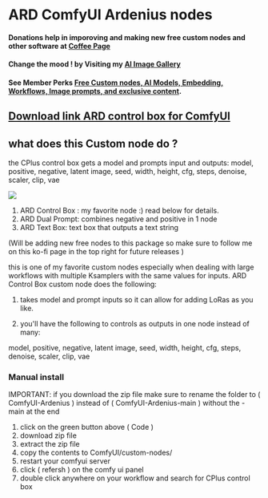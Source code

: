# ARD ComfyUI Ardenius nodes

#### Donations help in imporoving and making new free custom nodes and other software at [Coffee Page](https://ko-fi.com/ardenius) 
#### Change the mood ! by Visiting my [AI Image Gallery](https://ko-fi.com/ardenius/gallery)
#### See Member Perks [Free Custom nodes, AI Models, Embedding, Workflows, Image prompts, and exclusive content](https://ko-fi.com/ardenius/tiers). 

## [Download link ARD control box for ComfyUI](https://ko-fi.com/s/2e67e2ae70)
## what does this Custom node do ?
the CPlus control box gets a model and prompts input and outputs:
model, positive, negative, latent image, seed, width, height, cfg, steps, denoise, scaler, clip, vae

![](https://storage.ko-fi.com/cdn/useruploads/display/6f0dddf9-0697-4ef0-a772-2f189e0de6e2_comfyui_cplus_control_box.jpg)

1. ARD Control Box :
my favorite node :) read below for details.
2. ARD Dual Prompt:
combines negative and positive in 1 node
3. ARD Text Box:
text box that outputs a text string

(Will be adding new free nodes to this package so make sure to follow me on this ko-fi page in the top right for future releases )

this is one of my favorite custom nodes especially when dealing with large workflows with multiple Ksamplers with the same values for inputs.
ARD Control Box custom node does the following:

1. takes model and prompt inputs so it can allow for adding LoRas as you like.

2. you'll have the following to controls as outputs in one node instead of many:

model, positive, negative, latent image, seed, width, height, cfg, steps, denoise, scaler, clip, vae

### Manual install
IMPORTANT: if you download the zip file make sure to rename the folder to ( ComfyUI-Ardenius ) instead of ( ComfyUI-Ardenius-main ) without the -main at the end
1. click on the green button above ( Code )
2. download zip file
3. extract the zip file
4. copy the contents to ComfyUI/custom-nodes/ 
5. restart your comfyui server
6. click ( refersh ) on the comfy ui panel
7. double click anywhere on your workflow and search for CPlus control box 
